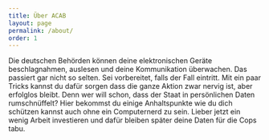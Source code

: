```yaml
---
title: Über ACAB
layout: page
permalink: /about/
order: 1
---
```

Die deutschen Behörden können deine elektronischen Geräte beschlagnahmen, auslesen und deine Kommunikation überwachen. Das passiert gar nicht so selten. 
Sei vorbereitet, falls der Fall eintritt. Mit ein paar Tricks kannst du dafür sorgen dass die ganze Aktion zwar nervig ist, aber erfolglos bleibt. 
Denn wer will schon, dass der Staat in persönlichen Daten rumschnüffelt? Hier bekommst du einige Anhaltspunkte wie du dich schützen kannst auch ohne ein Computernerd zu sein. Lieber jetzt ein wenig Arbeit investieren und dafür bleiben später deine Daten für die Cops tabu.
